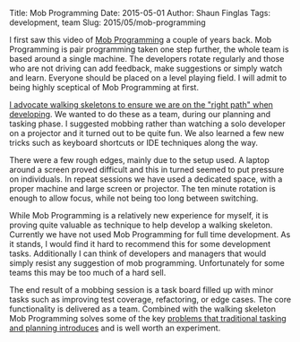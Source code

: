 Title: Mob Programming
Date: 2015-05-01
Author: Shaun Finglas
Tags: development, team
Slug: 2015/05/mob-programming

I first saw this video of [Mob
Programming](http://mobprogramming.org/mob-programming-time-lapse-video-a-day-of-mob-programming/)
a couple of years back. Mob Programming is pair programming taken one
step further, the whole team is based around a single machine. The
developers rotate regularly and those who are not driving can add
feedback, make suggestions or simply watch and learn. Everyone should be
placed on a level playing field. I will admit to being highly sceptical
of Mob Programming at first.

[I advocate walking skeletons to ensure we are on the "right path" when
developing](http://blog.shaunfinglas.co.uk/2015/05/walking-skeleton.html).
We wanted to do these as a team, during our planning and tasking phase.
I suggested mobbing rather than watching a solo developer on a projector
and it turned out to be quite fun. We also learned a few new tricks such
as keyboard shortcuts or IDE techniques along the way.

There were a few rough edges, mainly due to the setup used. A laptop
around a screen proved difficult and this in turned seemed to put
pressure on individuals. In repeat sessions we have used a dedicated
space, with a proper machine and large screen or projector. The ten
minute rotation is enough to allow focus, while not being too long
between switching.

While Mob Programming is a relatively new experience for myself, it is
proving quite valuable as technique to help develop a walking skeleton.
Currently we have not used Mob Programming for full time development. As
it stands, I would find it hard to recommend this for some development
tasks. Additionally I can think of developers and managers that would
simply resist any suggestion of mob programming. Unfortunately for some
teams this may be too much of a hard sell.

The end result of a mobbing session is a task board filled up with minor
tasks such as improving test coverage, refactoring, or edge cases. The
core functionality is delivered as a team. Combined with the walking
skeleton Mob Programming solves some of the key [problems that
traditional tasking and planning
introduces](http://blog.shaunfinglas.co.uk/2015/05/tasking-in-software-development.html)
and is well worth an experiment.